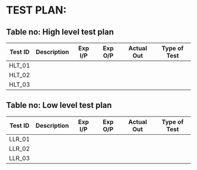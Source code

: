 # TEST PLAN:

## Table no: High level test plan

|Test ID | Description | Exp I/P | Exp O/P | Actual Out | Type of Test
|--------|-------------|---------|---------|------------|-------------
|HLT_01  |             |         |         |            | 
|HLT_02  |             |         |         |            | 
|HLT_03  |             |         |         |            | 


## Table no: Low level test plan

|Test ID | Description | Exp I/P | Exp O/P | Actual Out | Type of Test
|--------|-------------|---------|---------|------------|-------------
|LLR_01  |             |         |         |            | 
|LLR_02  |             |         |         |            | 
|LLR_03  |             |         |         |            | 
